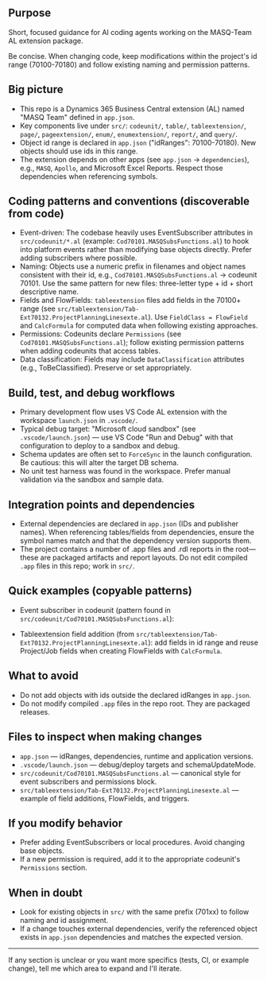 ## Purpose
Short, focused guidance for AI coding agents working on the MASQ-Team AL extension package.

Be concise. When changing code, keep modifications within the project's id range (70100-70180) and follow existing naming and permission patterns.

## Big picture
- This repo is a Dynamics 365 Business Central extension (AL) named "MASQ Team" defined in `app.json`.
- Key components live under `src/`: `codeunit/`, `table/`, `tableextension/`, `page/`, `pageextension/`, `enum/`, `enumextension/`, `report/`, and `query/`.
- Object id range is declared in `app.json` ("idRanges": 70100-70180). New objects should use ids in this range.
- The extension depends on other apps (see `app.json` -> `dependencies`), e.g., `MASQ`, `Apollo`, and Microsoft Excel Reports. Respect those dependencies when referencing symbols.

## Coding patterns and conventions (discoverable from code)
- Event-driven: The codebase heavily uses EventSubscriber attributes in `src/codeunit/*.al` (example: `Cod70101.MASQSubsFunctions.al`) to hook into platform events rather than modifying base objects directly. Prefer adding subscribers where possible.
- Naming: Objects use a numeric prefix in filenames and object names consistent with their id, e.g., `Cod70101.MASQSubsFunctions.al` → codeunit 70101. Use the same pattern for new files: three-letter type + id + short descriptive name.
- Fields and FlowFields: `tableextension` files add fields in the 70100+ range (see `src/tableextension/Tab-Ext70132.ProjectPlanningLinesexte.al`). Use `FieldClass = FlowField` and `CalcFormula` for computed data when following existing approaches.
- Permissions: Codeunits declare `Permissions` (see `Cod70101.MASQSubsFunctions.al`); follow existing permission patterns when adding codeunits that access tables.
- Data classification: Fields may include `DataClassification` attributes (e.g., ToBeClassified). Preserve or set appropriately.

## Build, test, and debug workflows
- Primary development flow uses VS Code AL extension with the workspace `launch.json` in `.vscode/`.
- Typical debug target: "Microsoft cloud sandbox" (see `.vscode/launch.json`) — use VS Code "Run and Debug" with that configuration to deploy to a sandbox and debug.
- Schema updates are often set to `ForceSync` in the launch configuration. Be cautious: this will alter the target DB schema.
- No unit test harness was found in the workspace. Prefer manual validation via the sandbox and sample data.

## Integration points and dependencies
- External dependencies are declared in `app.json` (IDs and publisher names). When referencing tables/fields from dependencies, ensure the symbol names match and that the dependency version supports them.
- The project contains a number of .app files and .rdl reports in the root—these are packaged artifacts and report layouts. Do not edit compiled `.app` files in this repo; work in `src/`.

## Quick examples (copyable patterns)
- Event subscriber in codeunit (pattern found in `src/codeunit/Cod70101.MASQSubsFunctions.al`):

- Tableextension field addition (from `src/tableextension/Tab-Ext70132.ProjectPlanningLinesexte.al`): add fields in id range and reuse Project/Job fields when creating FlowFields with `CalcFormula`.

## What to avoid
- Do not add objects with ids outside the declared idRanges in `app.json`.
- Do not modify compiled `.app` files in the repo root. They are packaged releases.

## Files to inspect when making changes
- `app.json` — idRanges, dependencies, runtime and application versions.
- `.vscode/launch.json` — debug/deploy targets and schemaUpdateMode.
- `src/codeunit/Cod70101.MASQSubsFunctions.al` — canonical style for event subscribers and permissions block.
- `src/tableextension/Tab-Ext70132.ProjectPlanningLinesexte.al` — example of field additions, FlowFields, and triggers.

## If you modify behavior
- Prefer adding EventSubscribers or local procedures. Avoid changing base objects.
- If a new permission is required, add it to the appropriate codeunit's `Permissions` section.

## When in doubt
- Look for existing objects in `src/` with the same prefix (701xx) to follow naming and id assignment.
- If a change touches external dependencies, verify the referenced object exists in `app.json` dependencies and matches the expected version.

---
If any section is unclear or you want more specifics (tests, CI, or example change), tell me which area to expand and I'll iterate.
